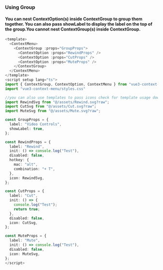 ### Using Group

#### You can nest ContextOption(s) inside ContextGroup to group them together. You can also pass showLabel to display the label on the top of the group.You cannot nest ContextGroup(s) inside ContextGroup.

```ts
<template>
  <ContextMenu>
    <ContextGroup :props="GroupProps">
      <ContextOption :props="RewindProps" />
      <ContextOption :props="CutProps" />
      <ContextOption :props="MuteProps" />
    </ContextGroup>
  </ContextMenu>
</template>
<script setup lang="ts">
import { ContextGroup, ContextOption, ContextMenu } from "vue3-context-menu/Components";
import "vue3-context-menu/styles.css"

//you can also use templates to pass icons check for template usage down below
import RewindSvg from "@/assets/Rewind.svg?raw";
import CutSvg from "@/assets/Cut.svg?raw";
import MuteSvg from "@/assets/Mute.svg?raw";

const GroupProps = {
  label: "Video Controls",
  showLabel: true,
};

const RewindProps = {
  label: "Rewind",
  init: () => console.log("Test"),
  disabled: false,
  hotkey: {
    mac: "alt",
    combination: "+ T",
  },
  icon: RewindSvg,
};

const CutProps = {
  label: "Cut",
  init: () => {
    console.log("Test");
    return true;
  },
  disabled: false,
  icon: CutSvg,
};

const MuteProps = {
  label: "Mute",
  init: () => console.log("Test"),
  disabled: false,
  icon: MuteSvg,
};
</script>
```
